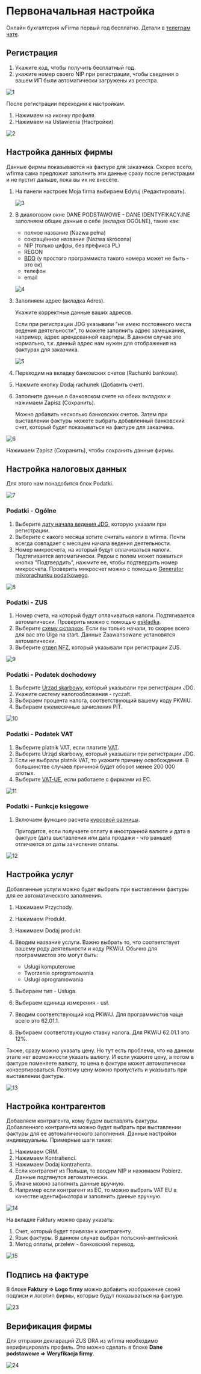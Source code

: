 # Первоначальная настройка

Онлайн бухгалтерия wFirma первый год бесплатно. Детали в [телеграм чате](https://t.me/JDG_PBH/415449).

## Регистрация

1. Укажите код, чтобы получить бесплатный год.
2. укажите номер своего NIP при регистрации, чтобы сведения о вашем ИП были автоматически загружены из реестра.

![1]

После регистрации переходим к настройкам.

1. Нажимаем на иконку профиля.
2. Нажимаем на Ustawienia (Настройки).

![2]

## Настройка данных фирмы

Данные фирмы показываются на фактуре для заказчика. Скорее всего, wfirma сама предложит заполнить эти данные сразу после регистрации и не пустит дальше, пока вы их не внесёте.

1. На панели настроек Moja firma выбираем Edytuj (Редактировать).

    ![3]

2. В диалоговом окне DANE PODSTAWOWE - DANE IDENTYFIKACYJNE заполняем общие данные о себе (вкладка OGÓLNE), такие как:
    - полное название (Nazwa pełna)
    - сокращённое название (Nazwa skrócona)
    - NIP (только цифры, без префикса PL)
    - REGON
    - [BDO](https://biznes.gov.pl/pl/portal/00273) (у простого программиста такого номера может не быть - это ок)
    - телефон
    - email

    ![4]

3. Заполняем адрес (вкладка Adres).

    Укажите корректные данные ваших адресов.

    Если при регистрации JDG указывали "не имею постоянного места ведения деятельности", то можете заполнить адрес замешкания, например, адрес арендованной квартиры. В данном случае это нормально, т.к. данный адрес нам нужен для отображения на фактурах для заказчика.

    ![5]

4. Переходим на вкладку банковских счетов (Rachunki bankowe).
5. Нажмите кнопку Dodaj rachunek (Добавить счет).
6. Заполните данные о банковском счете на обеих вкладках и нажимаем Zapisz (Сохранить).

    Можно добавить несколько банковских счетов. Затем при выставлении фактуры можете выбрать добавленный банковский счет, который будет показываться на фактуре для заказчика.

![6]

Нажимаем Zapisz (Сохранить), чтобы сохранить данные фирмы.

## Настройка налоговых данных

Для этого нам понадобится блок Podatki.

![7]

### Podatki - Ogólne

1. Выберите [дату начала ведения JDG][19], которую указали при регистрации.
2. Выберите с какого месяца хотите считать налоги в wfirma. Почти всегда совпадает с месяцем начала ведения деятельности.
3. Номер микросчета, на который будут оплачиваться налоги. Подтягивается автоматически. Рядом с полем может появиться кнопка "Подтвердить", нажмите ее, чтобы подтвердить номер микросчета. Проверить микросчет можно с помощью [Generator mikrorachunku podatkowego](https://www.podatki.gov.pl/generator-mikrorachunku-podatkowego/).

![8]

### Podatki - ZUS

1. Номер счета, на который будут оплачиваться налоги. Подтягивается автоматически. Проверить можно с помощью [eskladka](https://eskladka.pl/Home).
2. Выберите [схему складкок][20]. Если вы только начали, то скорее всего для вас это Ulga na start. Данные Zaawansowane установятся автоматически.
3. Выберите [отдел NFZ][21], который указывали при регистрации ZUS.

![9]

### Podatki - Podatek dochodowy

1. Выберите [Urząd skarbowy][22], который указывали при регистрации JDG.
2. Укажите систему налогообложения - ryczałt.
3. Выбираем процента налога, соответствующий вашему коду PKWiU.
4. Выбираем ежемесячные зачисления PIT.

![10]

### Podatki - Podatek VAT

1. Выберите platnik VAT, если платите [VAT][16].
2. Выберите Urząd skarbowy, который указывали при регистрации JDG.
3. Если не выбрали platnik VAT, то укажите причину освобождения. В большинстве случаев причиной будет оборот менее 200 000 злотых.
4. Выберите [VAT-UE][17], если работаете с фирмами из ЕС.

![11]

### Podatki - Funkcje księgowe

1. Включаем функцию расчета [курсовой разницы][18].

   Пригодится, если получаете оплату в иностранной валюте и дата в фактуре (дата выставления или дата продажи - что раньше) отличается от даты зачисления оплаты.

![12]

## Настройка услуг

Добавленные услуги можно будет выбрать при выставлении фактуры для ее автоматического заполнения.

1. Нажимаем Przychody.
2. Нажимаем Produkt.
3. Нажимаем Dodaj produkt.
4. Вводим название услуги. Важно выбрать то, что соответствует вашему роду деятельности и коду PKWiU. Обычно для программистов это могут быть:

    - Usługi komputerowe
    - Tworzenie oprogramowania
    - Usługi oprogramowania

5. Выбираем тип - Usługa.
6. Выбираем единица измерения - usł.
7. Вводим соответствующий код PKWiU. Для программистов чаще всего это 62.01.1.
8. Выбираем соответствующую ставку налога. Для PKWiU 62.01.1 это 12%.

Также, сразу можно указать цену. Но тут есть проблема, что на данном этапе нет возможности указать валюту. И если укажите цену, а потом в фактуре поменяете валюту, то цена в фактуре может автоматически конвертироваться. Поэтому цену можно пропустить и указывать при выставлении фактуры.

![13]

## Настройка контрагентов

Добавляем контрагента, кому будем выставлять фактуры. Добавленного контрагента можно будет выбрать при выставлении фактуры для ее автоматического заполнения. Данные настройки индивидуальны. Примерные шаги такие:

1. Нажимаем CRM.
2. Нажимаем Kontrahenci.
3. Нажимаем Dodaj kontrahenta.
4. Если контрагент из Польши, то вводим NIP и нажимаем Pobierz. Данные подтянутся автоматически.
5. Иначе можно заполнить данные вручную.
6. Например если контрагент из ЕС, то можно выбрать VAT EU в качестве идентификатора и заполнить данные вручную.

![14]

На вкладке Faktury можно сразу указать:

1. Счет, который будет привязан к контрагенту.
2. Язык фактуры. В данном случае выбран польский-английский.
3. Метод оплаты, przelew - банковский перевод.

![15]

## Подпись на фактуре

В блоке **Faktury => Logo firmy** можно добавить изображение своей подписи и логотип фирмы, которые будут показываться на фактуре.

![23]

## Верификация фирмы

Для отправки деклараций ZUS DRA из wfirma необходимо верифицировать профиль. Это можно сделать в блоке **Dane podstawowe => Weryfikacja firmy**.

![24]

[1]: images/wfirma_settings/rejestracja.png
[2]: images/wfirma_settings/ustawienia.png
[3]: images/wfirma_settings/moja_firma.png
[4]: images/wfirma_settings/moja_firma_ogolne.png
[5]: images/wfirma_settings/moja_firma_adres.png
[6]: images/wfirma_settings/moja_firma_rachunki_bankowe.png
[7]: images/wfirma_settings/podatki.png
[8]: images/wfirma_settings/podatki_ogolne.png
[9]: images/wfirma_settings/podatki_zus.png
[10]: images/wfirma_settings/podatki_podatek_dochodowy.png
[11]: images/wfirma_settings/podatki_podatek_vat.png
[12]: images/wfirma_settings/podatki_funkcje_ksiegowe.png
[13]: images/wfirma_settings/produkt.png
[14]: images/wfirma_settings/kontrahent.png
[15]: images/wfirma_settings/kontrahent_faktury.png
[16]: taxes.md#vat
[17]: taxes.md#vat-eu
[18]: workflow.md#uchet-kursovykh-raznits
[19]: registration_jdg.md#6-dannye-firmy
[20]: registration_jdg.md#14-detali-zus
[21]: registration_jdg.md#15-vybor-otdela-nfz
[22]: registration_jdg.md#11-skarbovy-uzhond
[23]: images/wfirma_settings/podpis.png
[24]: images/wfirma_settings/weryfikacja_firmy.png
